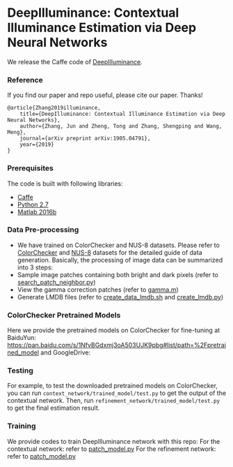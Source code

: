 ﻿# DeepIlluminance: Contextual Illuminance Estimation via Deep Neural Networks

We release the Caffe code of [DeepIlluminance](https://arxiv.org/abs/1905.04791).



### Reference

If you find our paper and repo useful, please cite our paper. Thanks!

```
@article{Zhang2019illuminance,
    title={DeepIlluminance: Contextual Illuminance Estimation via Deep Neural Networks},
    author={Zhang, Jun and Zheng, Tong and Zhang, Shengping and Wang, Meng},
    journal={arXiv preprint arXiv:1905.04791},
    year={2019}
}  
```

### Prerequisites

The code is built with following libraries:

- [Caffe](https://caffe.berkeleyvision.org/)
- [Python 2.7](https://www.anaconda.com/distribution/)
- [Matlab 2016b](https://www.mathworks.com/products/matlab.html)

### Data Pre-processing

- We have trained on ColorChecker and NUS-8 datasets. Please refer to [ColorChecker](https://www2.cs.sfu.ca/~colour/data/shi_gehler/) and [NUS-8](http://cvil.eecs.yorku.ca/projects/public_html/illuminant/illuminant.html) datasets for the detailed guide of data generation.
Basically, the processing of image data can be summarized into 3 steps:
- Sample image patches containing both bright and dark pixels (refer to [search_patch_neighbor.py](./search_patch_neighbor.py)) 
- View the gamma correction patches (refer to [gamma.m](./gamma.m))
- Generate LMDB files (refer to [create_data_lmdb.sh](./create_data_lmdb.sh) and [create_lmdb.py](./create_lmdb.py))


### ColorChecker Pretrained Models

Here we provide the pretrained models on ColorChecker for fine-tuning at BaiduYun: https://pan.baidu.com/s/1NfvBGdxmj3oA503UJK9pbg#list/path=%2Fpretrained_model and GoogleDrive: 



### Testing 

For example, to test the downloaded pretrained models on ColorChecker, you can run `context_network/trained_model/test.py` to get the output of the contextual network. Then, run `refinement_network/trained_model/test.py` to get the final estimation result.


### Training 

We provide codes to train DeepIlluminance network with this repo:
  For the contextual network: refer to [patch_model.py](./context_network/patch_model.py)
  For the refinement network: refer to [patch_model.py](./refinement_network/patch_model.py)
